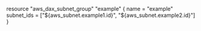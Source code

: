 resource "aws_dax_subnet_group" "example" {
  name       = "example"
  subnet_ids = ["${aws_subnet.example1.id}", "${aws_subnet.example2.id}"]
}
